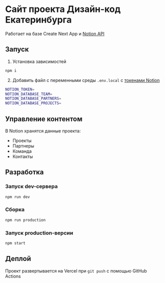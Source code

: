 # Сайт проекта Дизайн-код Екатеринбурга

Работает на базе Create Next App и [Notion API](https://developers.notion.com/)

## Запуск

1. Установка зависимостей
```sh
npm i 
```

2. Добавить файл с переменными среды `.env.local` с [токенами Notion](https://www.notion.so/my-integrations)
```sh
NOTION_TOKEN=
NOTION_DATABASE_TEAM=
NOTION_DATABASE_PARTNERS=
NOTION_DATABASE_PROJECTS=
```

## Управление контентом

В Notion хранятся данные проекта:
- Проекты
- Партнеры
- Команда
- Контакты

## Разработка

### Запуск dev-сервера
```sh
npm run dev
```

### Сборка
```sh
npm run production
```

### Запуск production-версии
```sh
npm start
```
## Деплой

Проект развертывается на Vercel при `git push` с помощью GitHub Actions
